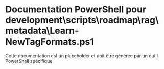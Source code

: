 # Documentation PowerShell pour development\scripts\roadmap\rag\metadata\Learn-NewTagFormats.ps1

Cette documentation est un placeholder et doit être générée par un outil PowerShell spécifique.
